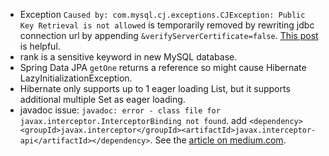 - Exception `Caused by: com.mysql.cj.exceptions.CJException: Public Key Retrieval is not allowed` is temporarily removed by rewriting jdbc connection url by appending `&verifyServerCertificate=false`.
  [This post](https://community.atlassian.com/t5/Confluence-questions/MySQL-Public-Key-Retrieval-is-not-allowed/qaq-p/778956) is helpful.
- rank is a sensitive keyword in new MySQL database.
- Spring Data JPA `getOne` returns a reference so might cause Hibernate LazyInitializationException.
- Hibernate only supports up to 1 eager loading List, 
    but it supports additional multiple Set as eager loading.
- javadoc issue: `javadoc: error - class file for javax.interceptor.InterceptorBinding not found`. add `<dependency><groupId>javax.interceptor</groupId><artifactId>javax.interceptor-api</artifactId></dependency>`.
	See the [article on medium.com](https://medium.com/@ray.gomez/jdk8-error-class-file-for-javax-interceptor-interceptorbinding-not-found-4523376f6dcd). 